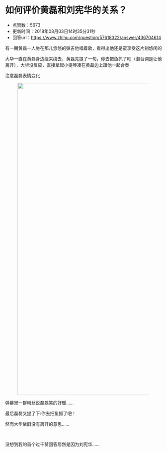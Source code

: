# 如何评价黄磊和刘宪华的关系？
- 点赞数：5673
- 更新时间：2018年08月03日14时35分31秒
- 回答url：https://www.zhihu.com/question/57618322/answer/436704614
<body>
 <p data-pid="X1Mt6yGK">有一期黄磊一人坐在那儿悠悠的弹吉他唱着歌，看得出他还是蛮享受这片刻悠闲的</p>
 <p data-pid="PcH66CY8">大华一直在黄磊身边绕来绕去，黄磊先提了一句，你去把鱼抓了吧（潜台词是让他离开），大华没反应，直接拿起小提琴凑在黄磊边上跟他一起合奏</p>
 <p data-pid="w-0-QUuH">注意磊磊表情变化</p>
 <figure data-size="normal">
  <img src="https://pica.zhimg.com/50/v2-966f74fec5d06648de1aa0e5ebd8c02e_720w.jpg?source=1940ef5c" data-rawwidth="1000" data-rawheight="3378" data-size="normal" data-original-token="v2-b3050e0e76d4d25c9f14573a4e2f32d4" data-default-watermark-src="https://picx.zhimg.com/50/v2-1efe58fd74b71b0d61aade0de24d1987_720w.jpg?source=1940ef5c" class="origin_image zh-lightbox-thumb" width="1000" data-original="https://picx.zhimg.com/v2-966f74fec5d06648de1aa0e5ebd8c02e_r.jpg?source=1940ef5c">
 </figure>
 <p data-pid="vJkw0QfF">弹幕里一群粉丝说磊磊笑的好暖……</p>
 <p data-pid="Nxx2VFGF">最后磊磊又提了下:你去把鱼抓了吧！</p>
 <p data-pid="ZyfschX8">然而大华依旧没有离开的意思……</p>
 <p class="ztext-empty-paragraph"><br></p>
 <p data-pid="uerXrWDj">没想到我的首个过千赞回答居然是因为刘宪华……</p>
</body>